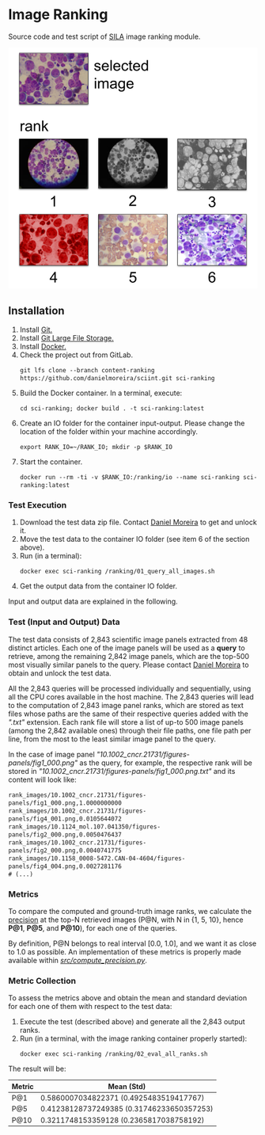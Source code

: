 # Image Ranking
Source code and test script of [SILA](https://github.com/danielmoreira/sciint/tree/master) image ranking module.

![Image ranking example.](ranking-example.png)

## Installation

1. Install [Git.](https://github.com/git-guides/install-git)
2. Install [Git Large File Storage.](https://git-lfs.github.com/)
3. Install [Docker.](https://docs.docker.com/get-docker/)
4. Check the project out from GitLab.
    ```
    git lfs clone --branch content-ranking https://github.com/danielmoreira/sciint.git sci-ranking
    ```
5. Build the Docker container. In a terminal, execute:
    ```
    cd sci-ranking; docker build . -t sci-ranking:latest
    ```
6. Create an IO folder for the container input-output. Please change the location of the folder within your machine
   accordingly.
    ```
    export RANK_IO=~/RANK_IO; mkdir -p $RANK_IO
    ```
7. Start the container.
    ```
    docker run --rm -ti -v $RANK_IO:/ranking/io --name sci-ranking sci-ranking:latest
    ```

### Test Execution

1. Download the test data zip file.
   Contact [Daniel Moreira](daniel.moreira@nd.edu) to get and unlock it.
2. Move the test data to the container IO folder (see item 6 of the section above).
3. Run (in a terminal):
   ```
   docker exec sci-ranking /ranking/01_query_all_images.sh
   ```
4. Get the output data from the container IO folder.

Input and output data are explained in the following.

### Test (Input and Output) Data

The test data consists of 2,843 scientific image panels extracted from 48 distinct articles. Each one of the 
image panels will be used as a **query** to retrieve, among the remaining 2,842 image panels, which are the top-500
most visually similar panels to the query. Please contact [Daniel Moreira](daniel.moreira@nd.edu) to obtain and unlock
the test data.

All the 2,843 queries will be processed individually and sequentially, using all the CPU cores available in the
host machine. The 2,843 queries will lead to the computation of 2,843 image panel ranks, which are stored as text files
whose paths are the same of their respective queries added with the *".txt"* extension. Each rank file will store a
list of up-to 500 image panels (among the 2,842 available ones) through their file paths, one file path per line,
from the most to the least similar image panel to the query.

In the case of image panel *"10.1002_cncr.21731/figures-panels/fig1_000.png"* as the query, for example,
the respective rank will be stored in *"10.1002_cncr.21731/figures-panels/fig1_000.png.txt"* and its content will look
like: 
   ```
   rank_images/10.1002_cncr.21731/figures-panels/fig1_000.png,1.0000000000
   rank_images/10.1002_cncr.21731/figures-panels/fig4_001.png,0.0105644072
   rank_images/10.1124_mol.107.041350/figures-panels/fig2_000.png,0.0050476437
   rank_images/10.1002_cncr.21731/figures-panels/fig2_000.png,0.0040741775
   rank_images/10.1158_0008-5472.CAN-04-4604/figures-panels/fig4_004.png,0.0027281176
   # (...)
   ```

### Metrics

To compare the computed and ground-truth image ranks, we calculate the
[precision](https://en.wikipedia.org/wiki/Precision_and_recall) at the top-N retrieved images
(P@N, with N in {1, 5, 10}, hence **P@1**, **P@5**, and **P@10**), for each one of the queries.

By definition, P@N belongs to real interval [0.0, 1.0], and we want it as close  to 1.0 as possible.
An implementation of these metrics is properly made available within
[*src/compute_precision.py*](src/compute_precision.py).

### Metric Collection

To assess the metrics above and obtain the mean and standard deviation for each one of them with respect to the test
data:

1. Execute the test (described above) and generate all the 2,843 output ranks.
2. Run (in a terminal, with the image ranking container properly started):
   ```
   docker exec sci-ranking /ranking/02_eval_all_ranks.sh
   ```

The result will be:

Metric   | Mean (Std)
---------|------------------------------------------
P@1      | 0.5860007034822371 (0.4925483519417767)
P@5      | 0.41238128737249385 (0.31746233650357253)
P@10     | 0.3211748153359128 (0.2365817038758192)
